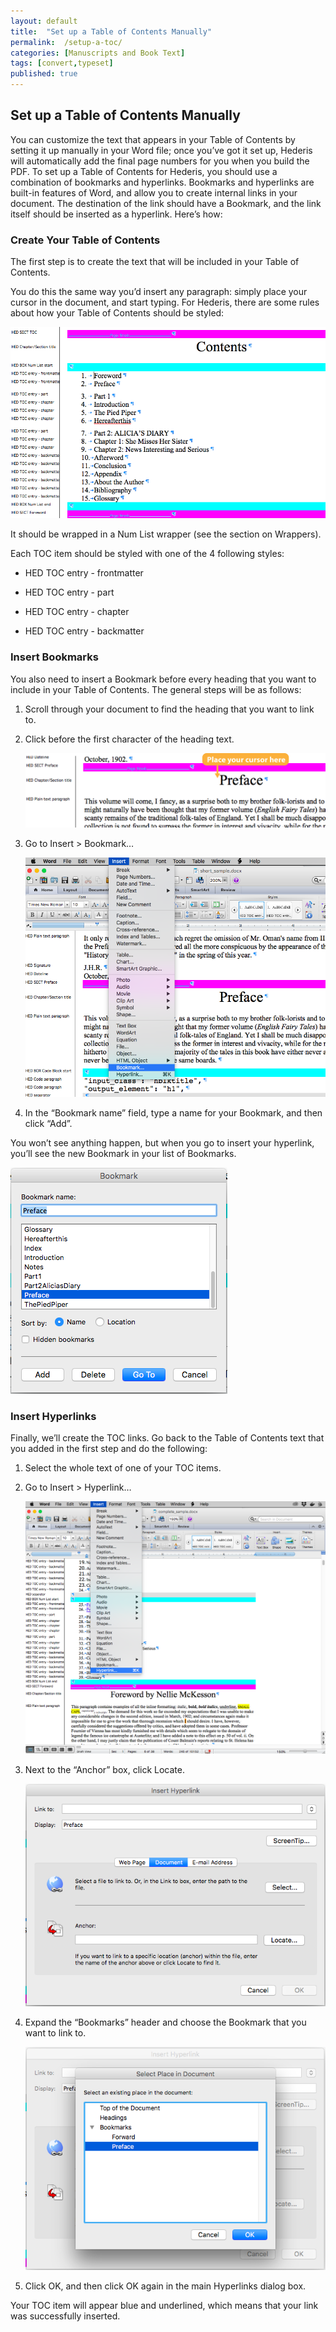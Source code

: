 ```yaml
---
layout: default
title:  "Set up a Table of Contents Manually"
permalink:  /setup-a-toc/
categories: [Manuscripts and Book Text]
tags: [convert,typeset]
published: true
---
```


<section data-type="chapter" class="hsecchapter" data-hederis-type="hsecchapter" id="setup-a-toc" data-pi-attrs="id: setup-a-toc; data-tags: convert,typeset;" role="doc-chapter" data-tags="convert,typeset" data-author-name=" " data-book-title=" " title="Set up a Table of Contents Manually"><h1 data-hederis-type="hblkchaptitle" class="hblkchaptitle" id="pEfBPc0Yl">Set up a Table of Contents Manually</h1>
    <p class="hblkp" data-hederis-type="hblkp" id="ppRY9SU27">You can customize the text that appears in your Table of Contents by setting it up manually in your Word file; once you&#8217;ve got it set up, Hederis will automatically add the final page numbers for you when you build the PDF. To set up a Table of Contents for Hederis, you should use a combination of bookmarks and hyperlinks. Bookmarks and hyperlinks are built-in features of Word, and allow you to create internal links in your document. The destination of the link should have a Bookmark, and the link itself should be inserted as a hyperlink. Here&#8217;s how:</p>
    <section class="hwprsubsection" data-hederis-type="hwprsubsection" id="p0x5sByld" data-type="subsection" title="Create Your Table of Contents"><h1 data-hederis-type="hblktitle" class="hblktitle" id="pGaEaEhW2">Create Your Table of Contents</h1>
    <p class="hblkp" data-hederis-type="hblkp" id="pbJTMtuak">The first step is to create the text that will be included in your Table of Contents.</p>
    <p class="hblkp" data-hederis-type="hblkp" id="ptfGVD4Es">You do this the same way you&#8217;d insert any paragraph: simply place your cursor in the document, and start typing. For Hederis, there are some rules about how your Table of Contents should be styled:</p>
    <img data-hederis-type="hblkimg" class="hblkimg" id="pLi5O9JLt" src="/images/toc0_1.png" data-img-src="toc0_1.png"/>
    <p class="hblkp" data-hederis-type="hblkp" id="pHuu7xFgb">It should be wrapped in a Num List wrapper (see the section on Wrappers).</p>
    <p class="hblkp" data-hederis-type="hblkp" id="pcCVIg8Xc">Each TOC item should be styled with one of the 4 following styles:</p>
    <ul class="hwprbulletlist" data-hederis-type="hwprbulletlist" id="pImvCPZ5P"><li class="hblkuli" data-hederis-type="hblkuli" id="lirbhamEDk"><p class="hblkuli" data-hederis-type="hblklip" id="ppzVXA4om">HED TOC entry - frontmatter</p></li>
    <li class="hblkuli" data-hederis-type="hblkuli" id="lirccdNssI"><p class="hblkuli" data-hederis-type="hblklip" id="p8RkNo5UI">HED TOC entry - part</p></li>
    <li class="hblkuli" data-hederis-type="hblkuli" id="liGPZkSCOf"><p class="hblkuli" data-hederis-type="hblklip" id="pKX5q71hn">HED TOC entry - chapter</p></li>
    <li class="hblkuli" data-hederis-type="hblkuli" id="lidTYRQwmd"><p class="hblkuli" data-hederis-type="hblklip" id="pja30PCuN">HED TOC entry - backmatter</p></li>
    </ul>
    </section>
    <section class="hwprsubsection" data-hederis-type="hwprsubsection" id="pcn3RvB0m" data-type="subsection" title="Insert Bookmarks"><h1 data-hederis-type="hblktitle" class="hblktitle" id="pDCuVVYWk">Insert Bookmarks</h1>
    <p class="hblkp" data-hederis-type="hblkp" id="p2XiNB3Wj">You also need to insert a Bookmark before every heading that you want to include in your Table of Contents. The general steps will be as follows:</p>
    <ol class="hwprnumlist" data-hederis-type="hwprnumlist" id="pyVScZz2v"><li class="hblkoli" data-hederis-type="hblkoli" id="li8Q5OP28L"><p class="hblkoli" data-hederis-type="hblklip" id="pwgpRWH5D">Scroll through your document to find the heading that you want to link to.</p></li>
    <li class="hblkoli" data-hederis-type="hblkoli" id="liv8G29Au5"><p class="hblkoli" data-hederis-type="hblklip" id="p7XRHJTCf">Click before the first character of the heading text.</p><img data-hederis-type="hblkimg" class="hblkimg" id="p4LbJRqSz" src="/images/toc1_1.png" data-img-src="toc1_1.png"/>
    </li>
    <li class="hblkoli" data-hederis-type="hblkoli" id="lijUCxN4JI"><p class="hblkoli" data-hederis-type="hblklip" id="pR6i5qwYl">Go to Insert &gt; Bookmark&#8230;</p><img data-hederis-type="hblkimg" class="hblkimg" id="phKKWUSvB" src="/images/toc1_2.png" data-img-src="toc1_2.png"/>
    </li>
    <li class="hblkoli" data-hederis-type="hblkoli" id="liyDoLVl3t"><p class="hblkoli" data-hederis-type="hblklip" id="pZd1PRzBJ">In the &#8220;Bookmark name&#8221; field, type a name for your Bookmark, and then click &#8220;Add&#8221;.</p></li>
    </ol>
    <p class="hblkp" data-hederis-type="hblkp" id="pVsm4niu7">You won&#8217;t see anything happen, but when you go to insert your hyperlink, you&#8217;ll see the new Bookmark in your list of Bookmarks.</p>
    <img data-hederis-type="hblkimg" class="hblkimg" id="pgbEVL7JF" src="/images/toc1_3.png" data-img-src="toc1_3.png"/>
    </section>
    <section class="hwprsubsection" data-hederis-type="hwprsubsection" id="pzQRV6Rt3" data-type="subsection" title="Insert Hyperlinks"><h1 data-hederis-type="hblktitle" class="hblktitle" id="pfU6CQmmb">Insert Hyperlinks</h1>
    <p class="hblkp" data-hederis-type="hblkp" id="pB7WehSyw">Finally, we&#8217;ll create the TOC links. Go back to the Table of Contents text that you added in the first step and do the following:</p>
    <ol class="hwprnumlist" data-hederis-type="hwprnumlist" id="puPbj6UAy"><li class="hblkoli" data-hederis-type="hblkoli" id="li73hn9f4p"><p class="hblkoli" data-hederis-type="hblklip" id="pNdRKBZGr">Select the whole text of one of your TOC items.</p></li>
    <li class="hblkoli" data-hederis-type="hblkoli" id="lijiV4VvuR"><p class="hblkoli" data-hederis-type="hblklip" id="pqou0aAQH">Go to Insert &gt; Hyperlink&#8230;</p><img data-hederis-type="hblkimg" class="hblkimg" id="psSJyxrVc" src="/images/hyperlink1.png" data-img-src="hyperlink1.png"/>
    </li>
    <li class="hblkoli" data-hederis-type="hblkoli" id="liUTD7aSKI"><p class="hblkoli" data-hederis-type="hblklip" id="pfokpiCsU">Next to the &#8220;Anchor&#8221; box, click Locate.</p><img data-hederis-type="hblkimg" class="hblkimg" id="plpQ5HAPo" src="/images/hyperlink2.png" data-img-src="hyperlink2.png"/>
    </li>
    <li class="hblkoli" data-hederis-type="hblkoli" id="liGhsX72mn"><p class="hblkoli" data-hederis-type="hblklip" id="pdHZvbp3f">Expand the &#8220;Bookmarks&#8221; header and choose the Bookmark that you want to link to.</p><img data-hederis-type="hblkimg" class="hblkimg" id="pgcUf8A19" src="/images/hyperlink4.png" data-img-src="hyperlink4.png"/>
    </li>
    <li class="hblkoli" data-hederis-type="hblkoli" id="liWyJJBYG8"><p class="hblkoli" data-hederis-type="hblklip" id="puWeL8szo">Click OK, and then click OK again in the main Hyperlinks dialog box.</p></li>
    </ol>
    <p class="hblkp" data-hederis-type="hblkp" id="p2lQ2xO0J">Your TOC item will appear blue and underlined, which means that your link was successfully inserted.</p>
    </section>
    </section>
    